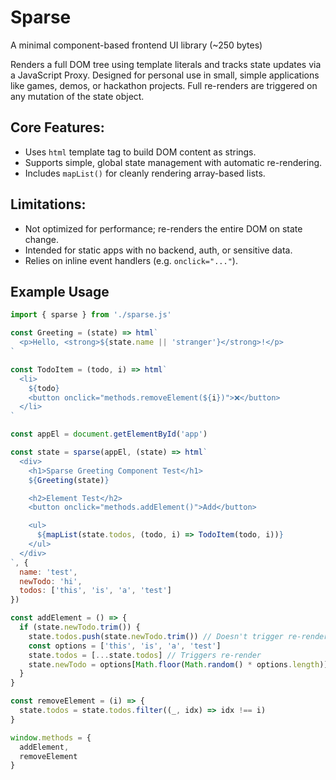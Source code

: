 # Sparse
A minimal component-based frontend UI library (~250 bytes)

Renders a full DOM tree using template literals and tracks state updates
via a JavaScript Proxy. Designed for personal use in small, simple applications like games,
demos, or hackathon projects. Full re-renders are triggered on any mutation
of the state object.

## Core Features:
- Uses `html` template tag to build DOM content as strings.
- Supports simple, global state management with automatic re-rendering.
- Includes `mapList()` for cleanly rendering array-based lists.

## Limitations:
- Not optimized for performance; re-renders the entire DOM on state change.
- Intended for static apps with no backend, auth, or sensitive data.
- Relies on inline event handlers (e.g. `onclick="..."`).

## Example Usage
```JavaScript
import { sparse } from './sparse.js'

const Greeting = (state) => html`
  <p>Hello, <strong>${state.name || 'stranger'}</strong>!</p>
`

const TodoItem = (todo, i) => html`
  <li>
    ${todo}
    <button onclick="methods.removeElement(${i})">❌</button>
  </li>
`

const appEl = document.getElementById('app')

const state = sparse(appEl, (state) => html`
  <div>
    <h1>Sparse Greeting Component Test</h1>
    ${Greeting(state)}

    <h2>Element Test</h2>
    <button onclick="methods.addElement()">Add</button>

    <ul>
      ${mapList(state.todos, (todo, i) => TodoItem(todo, i))}
    </ul>
  </div>
`, {
  name: 'test',
  newTodo: 'hi',
  todos: ['this', 'is', 'a', 'test']
})

const addElement = () => {
  if (state.newTodo.trim()) {
    state.todos.push(state.newTodo.trim()) // Doesn't trigger re-render
    const options = ['this', 'is', 'a', 'test']
    state.todos = [...state.todos] // Triggers re-render
    state.newTodo = options[Math.floor(Math.random() * options.length)]
  }
}

const removeElement = (i) => {
  state.todos = state.todos.filter((_, idx) => idx !== i)
}

window.methods = {
  addElement,
  removeElement
}
```
